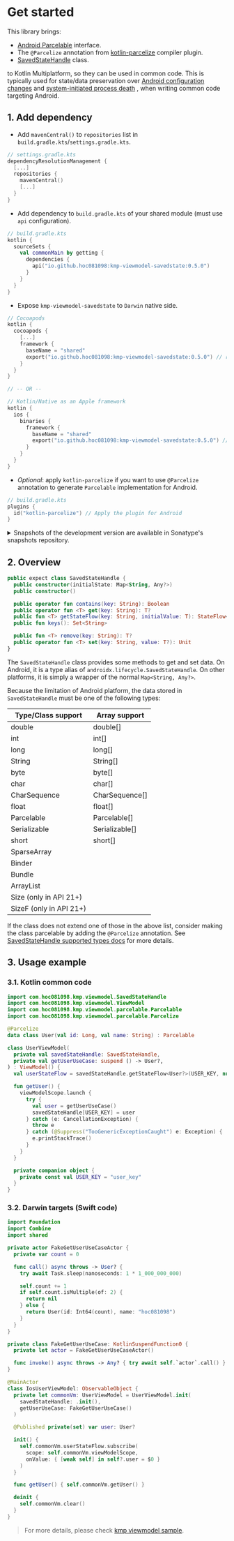 # Get started

This library brings:

- [Android Parcelable](https://developer.android.com/reference/android/os/Parcelable) interface.
- The `@Parcelize` annotation
  from [kotlin-parcelize](https://developer.android.com/kotlin/parcelize) compiler plugin.
- [SavedStateHandle](https://developer.android.com/reference/androidx/lifecycle/SavedStateHandle)
  class.

to Kotlin Multiplatform, so they can be used in common code.
This is typically used for state/data preservation
over [Android configuration changes](https://developer.android.com/guide/topics/resources/runtime-changes)
and [system-initiated process death](https://developer.android.com/topic/libraries/architecture/viewmodel/viewmodel-savedstate)
, when writing common code targeting Android.

## 1. Add dependency

- Add `mavenCentral()` to `repositories` list in `build.gradle.kts`/`settings.gradle.kts`.

```kotlin
// settings.gradle.kts
dependencyResolutionManagement {
  [...]
  repositories {
    mavenCentral()
    [...]
  }
}
```

- Add dependency to `build.gradle.kts` of your shared module (must use `api` configuration).

```kotlin
// build.gradle.kts
kotlin {
  sourceSets {
    val commonMain by getting {
      dependencies {
        api("io.github.hoc081098:kmp-viewmodel-savedstate:0.5.0")
      }
    }
  }
}
```

- Expose `kmp-viewmodel-savedstate` to `Darwin` native side.

```kotlin
// Cocoapods
kotlin {
  cocoapods {
    [...]
    framework {
      baseName = "shared"
      export("io.github.hoc081098:kmp-viewmodel-savedstate:0.5.0") // required to expose the classes to iOS.
    }
  }
}

// -- OR --

// Kotlin/Native as an Apple framework
kotlin {
  ios {
    binaries {
      framework {
        baseName = "shared"
        export("io.github.hoc081098:kmp-viewmodel-savedstate:0.5.0") // required to expose the classes to iOS.
      }
    }
  }
}
```

- _Optional_: apply `kotlin-parcelize` if you want to use `@Parcelize` annotation to
  generate `Parcelable` implementation for Android.

```kotlin
// build.gradle.kts
plugins {
  id("kotlin-parcelize") // Apply the plugin for Android
}
```

<details>
<summary>Snapshots of the development version are available in Sonatype's snapshots repository.</summary>
<p>

```kotlin
// settings.gradle.kts
dependencyResolutionManagement {
  repositoriesMode.set(RepositoriesMode.PREFER_PROJECT)
  repositories {
    maven(url = "https://s01.oss.sonatype.org/content/repositories/snapshots/")
    [...]
  }
}

// build.gradle.kts
dependencies {
  api("io.github.hoc081098:kmp-viewmodel-savedstate:0.5.1-SNAPSHOT")
}
```

</p>
</details>

## 2. Overview

```kotlin
public expect class SavedStateHandle {
  public constructor(initialState: Map<String, Any?>)
  public constructor()

  public operator fun contains(key: String): Boolean
  public operator fun <T> get(key: String): T?
  public fun <T> getStateFlow(key: String, initialValue: T): StateFlow<T>
  public fun keys(): Set<String>

  public fun <T> remove(key: String): T?
  public operator fun <T> set(key: String, value: T?): Unit
}
```

The `SavedStateHandle` class provides some methods to get and set data.
On Android, it is a type alias of `androidx.lifecycle.SavedStateHandle`.
On other platforms, it is simply a wrapper of the normal `Map<String, Any?>`.

Because the limitation of Android platform, the data stored in `SavedStateHandle` must be one of the
following types:

| Type/Class support      | Array support  |
|-------------------------|----------------|
| double                  | double[]       |
| int                     | int[]          |
| long                    | long[]         |
| String                  | String[]       |
| byte                    | byte[]         |
| char                    | char[]         |
| CharSequence            | CharSequence[] |
| float                   | float[]        |
| Parcelable              | Parcelable[]   |
| Serializable            | Serializable[] |
| short                   | short[]        |
| SparseArray             |                |
| Binder                  |                |
| Bundle                  |                |
| ArrayList               |                |
| Size (only in API 21+)  |                |
| SizeF (only in API 21+) |                |

If the class does not extend one of those in the above list, consider making the class parcelable
by adding the `@Parcelize` annotation.
See [SavedStateHandle supported types docs](https://developer.android.com/topic/libraries/architecture/viewmodel/viewmodel-savedstate#types)
for more details.

## 3. Usage example

### 3.1. Kotlin common code
```kotlin
import com.hoc081098.kmp.viewmodel.SavedStateHandle
import com.hoc081098.kmp.viewmodel.ViewModel
import com.hoc081098.kmp.viewmodel.parcelable.Parcelable
import com.hoc081098.kmp.viewmodel.parcelable.Parcelize

@Parcelize
data class User(val id: Long, val name: String) : Parcelable

class UserViewModel(
  private val savedStateHandle: SavedStateHandle,
  private val getUserUseCase: suspend () -> User?,
) : ViewModel() {
  val userStateFlow = savedStateHandle.getStateFlow<User?>(USER_KEY, null).wrap()

  fun getUser() {
    viewModelScope.launch {
      try {
        val user = getUserUseCase()
        savedStateHandle[USER_KEY] = user
      } catch (e: CancellationException) {
        throw e
      } catch (@Suppress("TooGenericExceptionCaught") e: Exception) {
        e.printStackTrace()
      }
    }
  }

  private companion object {
    private const val USER_KEY = "user_key"
  }
}
```

### 3.2. Darwin targets (Swift code)

```swift
import Foundation
import Combine
import shared

private actor FakeGetUserUseCaseActor {
  private var count = 0

  func call() async throws -> User? {
    try await Task.sleep(nanoseconds: 1 * 1_000_000_000)

    self.count += 1
    if self.count.isMultiple(of: 2) {
      return nil
    } else {
      return User(id: Int64(count), name: "hoc081098")
    }
  }
}

private class FakeGetUserUseCase: KotlinSuspendFunction0 {
  private let actor = FakeGetUserUseCaseActor()

  func invoke() async throws -> Any? { try await self.`actor`.call() }
}

@MainActor
class IosUserViewModel: ObservableObject {
  private let commonVm: UserViewModel = UserViewModel.init(
    savedStateHandle: .init(),
    getUserUseCase: FakeGetUserUseCase()
  )

  @Published private(set) var user: User?

  init() {
    self.commonVm.userStateFlow.subscribe(
      scope: self.commonVm.viewModelScope,
      onValue: { [weak self] in self?.user = $0 }
    )
  }

  func getUser() { self.commonVm.getUser() }

  deinit {
    self.commonVm.clear()
  }
}
```

> For more details, please
> check [kmp viewmodel sample](https://github.com/hoc081098/kmp-viewmodel/tree/master/sample).
